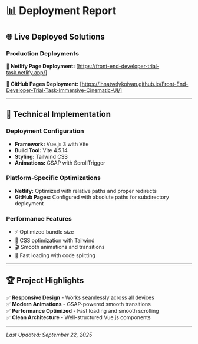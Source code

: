 # 📊 Deployment Report

## 🌐 Live Deployed Solutions

### Production Deployments

**🔗 Netlify Page Deployment:**
[https://front-end-developer-trial-task.netlify.app/]

**🔗 GitHub Pages Deployment:**
[https://ihnatvelykoivan.github.io/Front-End-Developer-Trial-Task-Immersive-Cinematic-UI/]

---

## 🔧 Technical Implementation

### Deployment Configuration
- **Framework:** Vue.js 3 with Vite
- **Build Tool:** Vite 4.5.14
- **Styling:** Tailwind CSS
- **Animations:** GSAP with ScrollTrigger

### Platform-Specific Optimizations
- **Netlify:** Optimized with relative paths and proper redirects
- **GitHub Pages:** Configured with absolute paths for subdirectory deployment

### Performance Features
- ⚡ Optimized bundle size
- 🎨 CSS optimization with Tailwind
- 🎬 Smooth animations and transitions
- 🚀 Fast loading with code splitting

---

## 🏆 Project Highlights

✅ **Responsive Design** - Works seamlessly across all devices  
✅ **Modern Animations** - GSAP-powered smooth transitions  
✅ **Performance Optimized** - Fast loading and smooth scrolling  
✅ **Clean Architecture** - Well-structured Vue.js components  

---

*Last Updated: September 22, 2025*